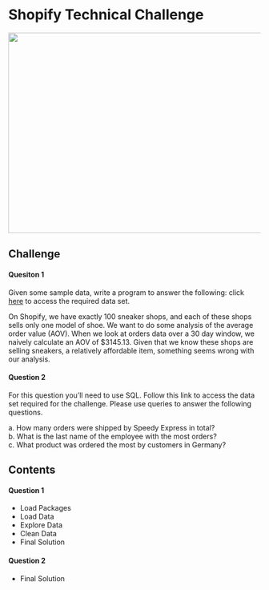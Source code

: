 # Shopify Technical Challenge
<p align="center"><img src="https://user-images.githubusercontent.com/63667951/133675379-6c703fd6-9910-4776-8483-b53b8c4ab28d.png" width="600" height="400"></p>


## Challenge
#### Quesiton 1<br />
Given some sample data, write a program to answer the following: click [here](https://docs.google.com/spreadsheets/d/16i38oonuX1y1g7C_UAmiK9GkY7cS-64DfiDMNiR41LM/edit#gid=0) to access the required data set.

On Shopify, we have exactly 100 sneaker shops, and each of these shops sells only one model of shoe. We want to do some analysis of the average order value (AOV). When we look at orders data over a 30 day window, we naively calculate an AOV of $3145.13. Given that we know these shops are selling sneakers, a relatively affordable item, something seems wrong with our analysis. 

#### Question 2<br />
For this question you’ll need to use SQL. Follow this link to access the data set required for the challenge. Please use queries to answer the following questions. 

a. How many orders were shipped by Speedy Express in total?<br />
b. What is the last name of the employee with the most orders?<br />
c. What product was ordered the most by customers in Germany?<br />

## Contents
#### Question 1<br />
- Load Packages
- Load Data
- Explore Data
- Clean Data
- Final Solution

#### Question 2
- Final Solution
